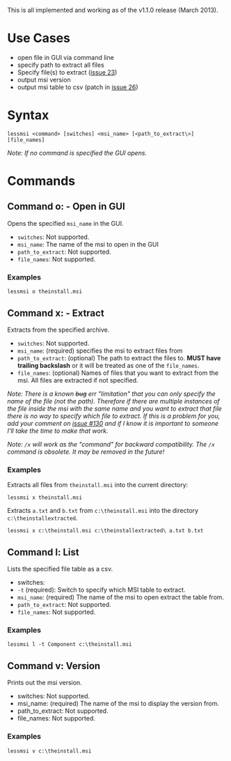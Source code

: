This is all implemented and working as of the v1.1.0 release (March 2013).

# Use Cases

- open file in GUI via command line
- specify path to extract all files
- Specify file(s) to extract ([issue 23](https://github.com/activescott/lessmsi/issues#issue/23))
- output msi version
- output msi table to csv (patch in [issue 26](https://github.com/activescott/lessmsi/issues#issue/26))

# Syntax

    lessmsi <command> [switches] <msi_name> [<path_to_extract\>] [file_names]

*Note: If no command is specified the GUI opens.*


# Commands

## Command o: - Open in GUI

Opens the specified `msi_name` in the GUI.
- `switches`: Not supported.
- `msi_name`: The name of the msi to open in the GUI
- `path_to_extract`: Not supported.
- `file_names`: Not supported.

### Examples

    lessmsi o theinstall.msi

## Command x: - Extract

Extracts from the specified archive.
- `switches`: Not supported.
- `msi_name`: (required) specifies the msi to extract files from
- `path_to_extract`: (optional) The path to extract the files to. **MUST have trailing backslash** or it will be treated as one of the `file_names`.
- `file_names`: (optional) Names of files that you want to extract from the msi. All files are extracted if not specified.

*Note: There is a known ~~bug~~ err "limitation" that you can only specify the name of the file (not the path). Therefore if there are multiple instances of the file inside the msi with the same name and you want to extract that file there is no way to specify which file to extract. If this is a problem for you, add your comment on [ issue #130](https://github.com/activescott/lessmsi/issues/130) and if I know it is important to someone I'll take the time to make that work.*

*Note: `/x` will work as the "command" for backward compatibility. The `/x` command is obsolete. It may be removed in the future!*

### Examples

Extracts all files from `theinstall.msi` into the current directory:

    lessmsi x theinstall.msi

Extracts `a.txt` and `b.txt` from `c:\theinstall.msi` into the directory `c:\theinstallextracted`.

    lessmsi x c:\theinstall.msi c:\theinstallextracted\ a.txt b.txt


## Command l: List

Lists the specified file table as a csv.
- switches:
- `-t` (required): Switch to specify which MSI table to extract.
- `msi_name`: (required) The name of the msi to open extract the table from.
- `path_to_extract`: Not supported.
- `file_names`: Not supported.

### Examples

    lessmsi l -t Component c:\theinstall.msi

## Command v: Version

Prints out the msi version.
- switches: Not supported.
- msi_name: (required) The name of the msi to display the version from.
- path_to_extract: Not supported.
- file_names: Not supported.

### Examples

    lessmsi v c:\theinstall.msi